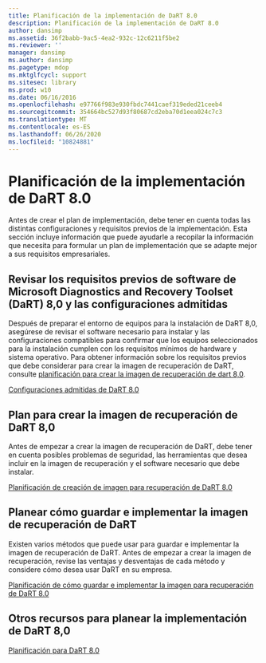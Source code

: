 ```yaml
---
title: Planificación de la implementación de DaRT 8.0
description: Planificación de la implementación de DaRT 8.0
author: dansimp
ms.assetid: 36f2babb-9ac5-4ea2-932c-12c6211f5be2
ms.reviewer: ''
manager: dansimp
ms.author: dansimp
ms.pagetype: mdop
ms.mktglfcycl: support
ms.sitesec: library
ms.prod: w10
ms.date: 06/16/2016
ms.openlocfilehash: e97766f983e930fbdc7441caef319eded21ceeb4
ms.sourcegitcommit: 354664bc527d93f80687cd2eba70d1eea024c7c3
ms.translationtype: MT
ms.contentlocale: es-ES
ms.lasthandoff: 06/26/2020
ms.locfileid: "10824881"
---
```

# Planificación de la implementación de DaRT 8.0


Antes de crear el plan de implementación, debe tener en cuenta todas las distintas configuraciones y requisitos previos de la implementación. Esta sección incluye información que puede ayudarle a recopilar la información que necesita para formular un plan de implementación que se adapte mejor a sus requisitos empresariales.

## Revisar los requisitos previos de software de Microsoft Diagnostics and Recovery Toolset (DaRT) 8,0 y las configuraciones admitidas


Después de preparar el entorno de equipos para la instalación de DaRT 8,0, asegúrese de revisar el software necesario para instalar y las configuraciones compatibles para confirmar que los equipos seleccionados para la instalación cumplen con los requisitos mínimos de hardware y sistema operativo. Para obtener información sobre los requisitos previos que debe considerar para crear la imagen de recuperación de DaRT, consulte [planificación para crear la imagen de recuperación de dart 8,0](planning-to-create-the-dart-80-recovery-image-dart-8.md).

[Configuraciones admitidas de DaRT 8.0](dart-80-supported-configurations-dart-8.md)

## Plan para crear la imagen de recuperación de DaRT 8,0


Antes de empezar a crear la imagen de recuperación de DaRT, debe tener en cuenta posibles problemas de seguridad, las herramientas que desea incluir en la imagen de recuperación y el software necesario que debe instalar.

[Planificación de creación de imagen para recuperación de DaRT 8.0](planning-to-create-the-dart-80-recovery-image-dart-8.md)

## Planear cómo guardar e implementar la imagen de recuperación de DaRT


Existen varios métodos que puede usar para guardar e implementar la imagen de recuperación de DaRT. Antes de empezar a crear la imagen de recuperación, revise las ventajas y desventajas de cada método y considere cómo desea usar DaRT en su empresa.

[Planificación de cómo guardar e implementar la imagen para recuperación de DaRT 8.0](planning-how-to-save-and-deploy-the-dart-80-recovery-image-dart-8.md)

## Otros recursos para planear la implementación de DaRT 8,0


[Planificación para DaRT 8.0](planning-for-dart-80-dart-8.md)

 

 





